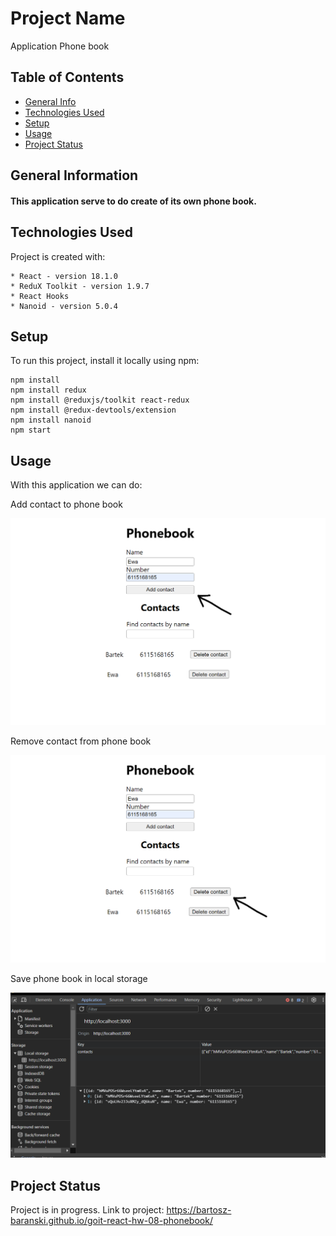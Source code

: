 # Project Name

Application Phone book

## Table of Contents

- [General Info](#general-information)
- [Technologies Used](#technologies-used)
- [Setup](#setup)
- [Usage](#usage)
- [Project Status](#project-status)

## General Information

#### This application serve to do create of its own phone book.

## Technologies Used

Project is created with:

```
* React - version 18.1.0
* ReduX Toolkit - version 1.9.7
* React Hooks
* Nanoid - version 5.0.4
```

## Setup

To run this project, install it locally using npm:

```
npm install
npm install redux
npm install @reduxjs/toolkit react-redux
npm install @redux-devtools/extension
npm install nanoid
npm start
```

## Usage

With this application we can do:

Add contact to phone book

![Add](./img/add.png)

Remove contact from phone book

![Delete](./img/deleete.png)

Save phone book in local storage

![LocalStorage](./img/LSPhonebook.png)

## Project Status

Project is in progress. Link to project:
https://bartosz-baranski.github.io/goit-react-hw-08-phonebook/

